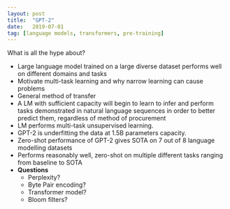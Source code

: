 ```yaml
---
layout: post
title:  "GPT-2"
date:   2019-07-01
tag: [language models, transformers, pre-training]
---
```


What is all the hype about?

- Large language model trained on a large diverse dataset performs well on different domains and tasks
- Motivate multi-task learning and why narrow learning can cause problems
- General method of transfer
- A LM with sufficient capacity will begin to learn to infer and perform tasks demonstrated in natural language sequences in order to better predict them, regardless of method of procurement
- LM performs multi-task unsupervised learning. 
- GPT-2 is underfitting the data at 1.5B parameters capacity. 
- Zero-shot performance of GPT-2 gives SOTA on 7 out of 8 language modelling datasets
- Performs reasonably well, zero-shot on multiple different tasks ranging from baseline to SOTA
- **Questions**
  - Perplexity?
  - Byte Pair encoding?
  - Transformer model?
  - Bloom filters?